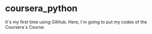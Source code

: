 # coursera_python
It´s my first time using GitHub. Here, I´m going to put my codes of the Coursera´s Course. 
